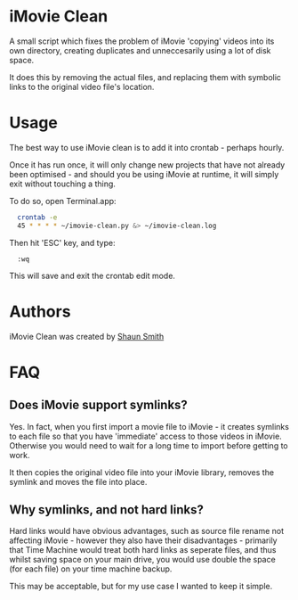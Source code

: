 iMovie Clean
============

A small script which fixes the problem of iMovie 'copying' videos into its own directory, creating duplicates and unneccesarily using a lot of disk space.

It does this by removing the actual files, and replacing them with symbolic links to the original video file's location.


Usage
=====

The best way to use iMovie clean is to add it into crontab - perhaps hourly.

Once it has run once, it will only change new projects that have not already been optimised - and should you be using iMovie at runtime, it will simply exit without touching a thing.

To do so, open Terminal.app:

```bash
  crontab -e
  45 * * * * ~/imovie-clean.py &> ~/imovie-clean.log
```

  Then hit 'ESC' key, and type:

```
  :wq
```

  This will save and exit the crontab edit mode.


Authors
=======

iMovie Clean was created by [Shaun Smith](https://github.com/tuux1598g)


FAQ
===

## Does iMovie support symlinks?

Yes. In fact, when you first import a movie file to iMovie - it creates symlinks to each file so that you have 'immediate' access to those videos in iMovie. Otherwise you would need to wait for a long time to import before getting to work.

It then copies the original video file into your iMovie library, removes the symlink and moves the file into place.

## Why symlinks, and not hard links?

Hard links would have obvious advantages, such as source file rename not affecting iMovie - however they also have their disadvantages - primarily that Time Machine would treat both hard links as seperate files, and thus whilst saving space on your main drive, you would use double the space (for each file) on your time machine backup.

This may be acceptable, but for my use case I wanted to keep it simple.